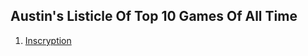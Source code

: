 ## Austin's Listicle Of Top 10 Games Of All Time

1. [Inscryption](https://shared.akamai.steamstatic.com/store_item_assets/steam/apps/1092790/capsule_616x353.jpg?t=1719952685)
